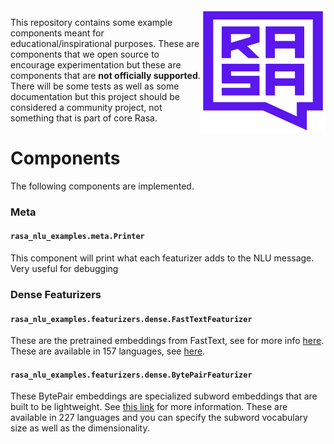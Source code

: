 <img src="square-logo.svg" width=200 height=200 align="right">

This repository contains some example components meant for educational/inspirational
purposes. These are components that we open source to encourage experimentation but
these are components that are **not officially supported**. There will be some tests
as well as some documentation but this project should be considered a community project,
not something that is part of core Rasa.

# Components

The following components are implemented.

### Meta

#### `rasa_nlu_examples.meta.Printer`

This component will print what each featurizer adds to the NLU message. Very useful for debugging

### Dense Featurizers

#### `rasa_nlu_examples.featurizers.dense.FastTextFeaturizer`

These are the pretrained embeddings from FastText, see for more info [here](https://fasttext.cc/).
These are available in 157 languages, see [here](https://fasttext.cc/docs/en/crawl-vectors.html#models).

#### `rasa_nlu_examples.featurizers.dense.BytePairFeaturizer`

These BytePair embeddings are specialized subword embeddings that are built to be lightweight.
See [this link](https://nlp.h-its.org/bpemb/) for more information. These are available in 227 languages and
you can specify the subword vocabulary size as well as the dimensionality.
